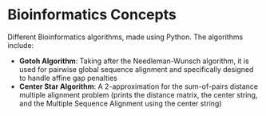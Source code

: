 # Bioinformatics Concepts
Different Bioinformatics algorithms, made using Python. The algorithms include:
* **Gotoh Algorithm**: Taking after the Needleman-Wunsch algorithm, it is used for pairwise global sequence alignment and specifically designed to handle affine gap penalties
* **Center Star Algorithm**: A 2-approximation for the sum-of-pairs distance multiple alignment problem (prints the distance matrix, the center string, and the Multiple Sequence Alignment using the center string)
